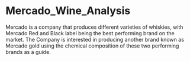 # Mercado_Wine_Analysis
Mercado is a company that produces different varieties of whiskies, with Mercado Red and Black label being the best performing brand on the market. The Company is interested in producing another brand known as Mercado gold using the chemical composition of these two performing brands as a guide.
